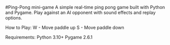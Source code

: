 #Ping-Pong mini-game
A simple real-time ping pong game built with Python and Pygame. Play against an AI opponent with sound effects and replay options.

How to Play:
W - Move paddle up
S - Move paddle down

Requirements:
Python 3.10+
Pygame 2.6.1
